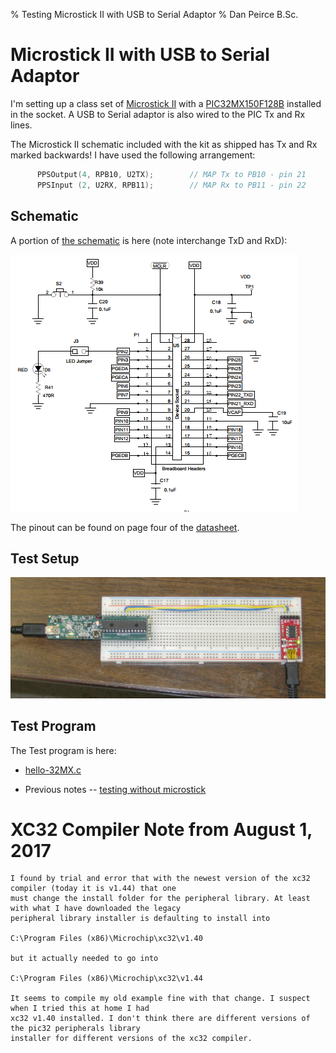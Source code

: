 % Testing Microstick II with USB to Serial Adaptor
% Dan Peirce B.Sc.

<!---
use pandoc -s --toc -t html5 -c ../../pandocbd.css testing.md -o testing.html
-->

# Microstick II with USB to Serial Adaptor

I'm setting up a class set of 
[Microstick II](http://www.microchip.com/DevelopmentTools/ProductDetails.aspx?PartNO=DM330013-2) with a 
[PIC32MX150F128B](http://www.microchip.com/wwwproducts/en/PIC32MX150F128B) installed in the socket. 
A USB to Serial adaptor is also wired to the PIC Tx and Rx lines.

The Microstick II schematic included with the kit as shipped has Tx and Rx marked backwards! I have used the 
following arrangement:

~~~~c
      PPSOutput(4, RPB10, U2TX);        // MAP Tx to PB10 - pin 21
      PPSInput (2, U2RX, RPB11);        // MAP Rx to PB11 - pin 22
~~~~

## Schematic

A portion of [the schematic](http://ww1.microchip.com/downloads/en/DeviceDoc/51951B.pdf) 
is here (note interchange TxD and RxD):

![](microstickii-schamatic.png)

The pinout can be found on page four of the [datasheet](http://ww1.microchip.com/downloads/en/DeviceDoc/60001168J.pdf).

## Test Setup

<img src="test-microstick.jpg" width="800" />


## Test Program

The Test program is here:

* [hello-32MX.c](https://github.com/danpeirce/danpeirce.github.io/blob/master/2017/testStarterKitII/hello-32MX.c)

* Previous notes -- [testing without microstick](https://sites.google.com/site/danpeircenotes/pic32mx/worked-through-guide)

# XC32 Compiler Note from August 1, 2017

~~~~
I found by trial and error that with the newest version of the xc32 compiler (today it is v1.44) that one 
must change the install folder for the peripheral library. At least with what I have downloaded the legacy 
peripheral library installer is defaulting to install into

C:\Program Files (x86)\Microchip\xc32\v1.40

but it actually needed to go into 

C:\Program Files (x86)\Microchip\xc32\v1.44​

It seems to compile my old example fine with that change. I suspect when I tried this at home I had 
xc32 v1.40 installed. I don't think there are different versions of the pic32 peripherals library 
installer for different versions of the xc32 compiler.
~~~~
